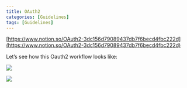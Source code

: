 ```yaml
---
title: OAuth2
categories: [Guidelines]
tags: [Guidelines]
---
```


[https://www.notion.so/OAuth2-3dc156d79089437db7f6becd4fbc222d](https://www.notion.so/OAuth2-3dc156d79089437db7f6becd4fbc222d)


Let’s see how this Oauth2 workflow looks like:


![](https://prod-files-secure.s3.us-west-2.amazonaws.com/9960fb2a-b75e-4bea-a8f9-b00925db1215/3bce41e0-99e8-4ebd-9701-e2bc9cbb79a2/Untitled.png?X-Amz-Algorithm=AWS4-HMAC-SHA256&X-Amz-Content-Sha256=UNSIGNED-PAYLOAD&X-Amz-Credential=ASIAZI2LB466YHV7PEGR%2F20250420%2Fus-west-2%2Fs3%2Faws4_request&X-Amz-Date=20250420T202232Z&X-Amz-Expires=3600&X-Amz-Security-Token=IQoJb3JpZ2luX2VjECEaCXVzLXdlc3QtMiJGMEQCIE06YCGYANi%2FJ71kehhIsdm1ooMfPAjatlyAsQi%2BG5tsAiBEdLgQtx2oVg7DozKvThUi0AQ%2FGD2QYPBRSbkEHxhjZyqIBAiq%2F%2F%2F%2F%2F%2F%2F%2F%2F%2F8BEAAaDDYzNzQyMzE4MzgwNSIMXRPJR4o7%2B7BRXkfeKtwDP2J2ZIa1zdTRfgRY%2BpFNLqVVmES%2F%2Ft86ZnarEMARP%2Fr86maeHF%2BlZdcmG9OnUN3k2a%2FJsWeL4gVjK5uoy%2BXgEtg04m9XX%2BKEhwaHyg6v1%2BxL3ltfY7YRMhliuq561qtZB%2B9r7KIl6kWByb1Ssg3bNAeonqG48ZFDthTSXLO04J3Y%2Fsmb8UZb3AE%2FDsG57fsTiZujqqOsBxZWkFXb7x3Y4AjOTO3yI2WMvPqFv%2FZQ9S%2B7m0IEaLoS0uXh8D56LRbFj3HrQv3OW0c5hrRrnUT0OG%2Bb%2B2XfVYVtZUhOf2UqJByJnT4gHmUjMzVRYIXGlRD1ioKCiwVb0DCG5XaH0E8JnT3D0lhMl1sorH8lyNGsh4UowO4Kq9eFMojUAzPO%2FSEhnv8WI4wGHh3pEWld%2BedT70caqm65aZC6QIjZo5Kn4H8bZWGh7z8iZO2F2SLTgoL0F6Xyf4We%2FNRRSddoQkEdWSqp%2F6YuUQJC6TuVISs2nTlww001nL8n5pp18yk4uLQej2G%2FIoq1hrOtOsGy%2F2nD5LB53HpUBkYTTUCpfNOEY%2BNnIbjK%2Fy0lUa1XW1EtUj0Pbe4kmuSFxN9fZlOaUHBA63RqdJdwKbfi2VSuepDhmiMpz0N2E9oNhoyDj%2BEw6MiUwAY6pgHqMCZYADegrbrxiSoRh8o0LvPiPDPrtye1wZdYUtsceuFlzsAssDPtnw2PVqDLBJRWza3VdH5dvKwJC9GpMrb1HMrQ0ZepOGvpuHGU0xvSExClz78dJntgIeeQo7e90XjH0pFZTRR%2B14CaVnObgeVcMvHesJb3jr%2BB0X6RxKQMoYSbcxPnV7x3mRN41o5bwOW2Zt3whQi49TNu2z0up0S%2Bzb5cjFnO&X-Amz-Signature=599eebdb2a713e0c02f74805209143a1851c83030f6ecf7ef208defde9229c86&X-Amz-SignedHeaders=host&x-id=GetObject)


![](https://prod-files-secure.s3.us-west-2.amazonaws.com/9960fb2a-b75e-4bea-a8f9-b00925db1215/27d32b66-de43-41de-80f7-7edb81d1190f/Untitled.png?X-Amz-Algorithm=AWS4-HMAC-SHA256&X-Amz-Content-Sha256=UNSIGNED-PAYLOAD&X-Amz-Credential=ASIAZI2LB466YHV7PEGR%2F20250420%2Fus-west-2%2Fs3%2Faws4_request&X-Amz-Date=20250420T202232Z&X-Amz-Expires=3600&X-Amz-Security-Token=IQoJb3JpZ2luX2VjECEaCXVzLXdlc3QtMiJGMEQCIE06YCGYANi%2FJ71kehhIsdm1ooMfPAjatlyAsQi%2BG5tsAiBEdLgQtx2oVg7DozKvThUi0AQ%2FGD2QYPBRSbkEHxhjZyqIBAiq%2F%2F%2F%2F%2F%2F%2F%2F%2F%2F8BEAAaDDYzNzQyMzE4MzgwNSIMXRPJR4o7%2B7BRXkfeKtwDP2J2ZIa1zdTRfgRY%2BpFNLqVVmES%2F%2Ft86ZnarEMARP%2Fr86maeHF%2BlZdcmG9OnUN3k2a%2FJsWeL4gVjK5uoy%2BXgEtg04m9XX%2BKEhwaHyg6v1%2BxL3ltfY7YRMhliuq561qtZB%2B9r7KIl6kWByb1Ssg3bNAeonqG48ZFDthTSXLO04J3Y%2Fsmb8UZb3AE%2FDsG57fsTiZujqqOsBxZWkFXb7x3Y4AjOTO3yI2WMvPqFv%2FZQ9S%2B7m0IEaLoS0uXh8D56LRbFj3HrQv3OW0c5hrRrnUT0OG%2Bb%2B2XfVYVtZUhOf2UqJByJnT4gHmUjMzVRYIXGlRD1ioKCiwVb0DCG5XaH0E8JnT3D0lhMl1sorH8lyNGsh4UowO4Kq9eFMojUAzPO%2FSEhnv8WI4wGHh3pEWld%2BedT70caqm65aZC6QIjZo5Kn4H8bZWGh7z8iZO2F2SLTgoL0F6Xyf4We%2FNRRSddoQkEdWSqp%2F6YuUQJC6TuVISs2nTlww001nL8n5pp18yk4uLQej2G%2FIoq1hrOtOsGy%2F2nD5LB53HpUBkYTTUCpfNOEY%2BNnIbjK%2Fy0lUa1XW1EtUj0Pbe4kmuSFxN9fZlOaUHBA63RqdJdwKbfi2VSuepDhmiMpz0N2E9oNhoyDj%2BEw6MiUwAY6pgHqMCZYADegrbrxiSoRh8o0LvPiPDPrtye1wZdYUtsceuFlzsAssDPtnw2PVqDLBJRWza3VdH5dvKwJC9GpMrb1HMrQ0ZepOGvpuHGU0xvSExClz78dJntgIeeQo7e90XjH0pFZTRR%2B14CaVnObgeVcMvHesJb3jr%2BB0X6RxKQMoYSbcxPnV7x3mRN41o5bwOW2Zt3whQi49TNu2z0up0S%2Bzb5cjFnO&X-Amz-Signature=2682f584fe9fc30d7c95ed8b7ab68fa439c305b4ee139e81bc8f18ef66ba0f7f&X-Amz-SignedHeaders=host&x-id=GetObject)

